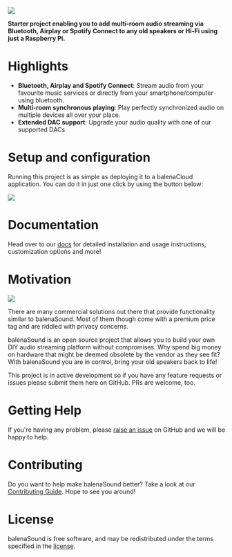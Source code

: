 ![](https://raw.githubusercontent.com/balena-io-projects/balena-sound/master/images/balenaSound-logo.png)

**Starter project enabling you to add multi-room audio streaming via Bluetooth, Airplay or Spotify Connect to any old speakers or Hi-Fi using just a Raspberry Pi.**

# Highlights

- **Bluetooth, Airplay and Spotify Connect**: Stream audio from your favourite music services or directly from your smartphone/computer using bluetooth.
- **Multi-room synchronous playing**: Play perfectly synchronized audio on multiple devices all over your place.
- **Extended DAC support**: Upgrade your audio quality with one of our supported DACs

# Setup and configuration

Running this project is as simple as deploying it to a balenaCloud application. You can do it in just one click by using the button below:

[![](https://balena.io/deploy.png)](https://dashboard.balena-cloud.com/deploy)

# Documentation 

Head over to our [docs](https://sound.balenalabs.io) for detailed installation and usage instructions, customization options and more!

# Motivation

![](https://raw.githubusercontent.com/balenalabs/balena-sound/master/images/sound.png)

There are many commercial solutions out there that provide functionality similar to balenaSound. Most of them though come with a premium price tag and are riddled with privacy concerns. 

balenaSound is an open source project that allows you to build your own DIY audio streaming platform without compromises. Why spend big money on hardware that might be deemed obsolete by the vendor as they see fit? With balenaSound you are in control, bring your old speakers back to life!

This project is in active development so if you have any feature requests or issues please submit them here on GitHub. PRs are welcome, too.

# Getting Help

If you're having any problem, please [raise an issue](https://github.com/balenalabs/balena-sound/issues/new) on GitHub and we will be happy to help.

# Contributing

Do you want to help make balenaSound better? Take a look at our [Contributing Guide](https://sound.balenalabs.io/contributing). Hope to
see you around!

# License

balenaSound is free software, and may be redistributed under the terms specified in the [license](https://github.com/balenalabs/balena-sound/blob/master/LICENSE).
